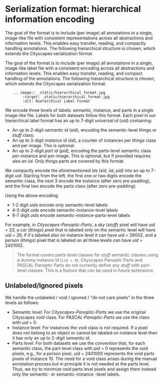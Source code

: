 # Serialization format: hierarchical information encoding

The goal of the format is to include (per image) all annotations in a single, image-like file with consistent representations across all abstractions and information levels. This enables easy transfer, reading, and compactly handling annotations. The following hierarchical structure is chosen, which extends the Cityscapes serialization format.

The goal of the format is to include (per image) all annotations in a single, image-like label file with a consistent encoding across all abstractions and information levels. This enables easy transfer, reading, and compact handling of the annotations. The following hierarchical structure is chosen, which extends the Cityscapes serialization format.

<!-- This is a workaround for the image rendering problem using Markdown with sphinx -->
```eval_rst
    .. image:: _static/hierarchical_format.jpg
        :target: _static/hierarchical_format.jpg
        :alt: Hierarchical Label Format
```

We encode three levels of labels: semantic, instance, and parts in a single image-like file. Labels for both datasets follow this format.
Each pixel in our hierarchical label format has an up to 7-digit _universal id_ (_uid_) containing:

- An up to 2-digit _semantic id_ (_sid_), encoding the semantic-level _things_ or _stuff_ class.
- An up to 3-digit _instance id_ (_iid_), a counter of instances per _things_ class and per image. This is optional.
- An up to 2-digit _part id_ (_pid_), encoding the parts-level semantic class per-instance and per-image. This is optional, but if provided requires also an _iid_. Only _things_ parts are covered by this format.

We compactly encode the aforementioned _ids_ (_sid_, _iid_, _pid_) into an up to 7-digit _uid_. Starting from the left, the first one or two digits encode the semantic class, the next 3 encode the instance (after zero pre-padding), and the final two encode the parts class (after zero pre-padding).

Using the above encoding:

- 1-2 digit _uids_ encode only semantic-level labels
- 4-5 digit _uids_ encode semantic-instance-level labels
- 6-7 digit _uids_ encode semantic-instance-parts-level labels

For example, in _Cityscapes-Panoptic-Parts_, a _sky_ (_stuff_) pixel will have _uid_ = 23, a _car_ (_things_) pixel that is labeled only on the semantic level will have _uid_ = 26, if it's labeled also on instance level it can have _uid_ = 26002, and a _person_ (_things_) pixel that is labeled on all three levels can have _uid_ = 2401002.

> The format covers parts-level classes for _stuff_ semantic classes using a dummy instance id (`iid = 0`). Cityscapes Panoptic Parts and PASCAL Panoptic Parts do not currently define any _stuff_ with part-level classes. This is a feature that can be used in future extensions.

## Unlabeled/Ignored pixels

We handle the unlabeled / void / ignored / "do not care pixels" in the three levels as follows:

- Semantic level: For _Cityscapes-Panoptic-Parts_ we use the original Cityscapes void class. For _PASCAL-Panoptic-Parts_ we use the class with _uid_ = 0.
- Instance level: For instances the void class is not required. If a pixel does not belong to an object or cannot be labeled on instance level then it has only an up to 2-digit _semantic id_.
- Parts level: For both datasets we use the convention that, for each semantic class, the part-level class with _pid_ = 0 represents the void pixels, e.g., for a _person_ pixel, _uid_ = 2401000 represents the void parts pixels of instance 10. The need for a void class arises during the manual annotation process but in principle it is not needed at the parts level. Thus, we try to minimize void parts level pixels and assign them instead only the semantic- or semantic-instance -level labels.
